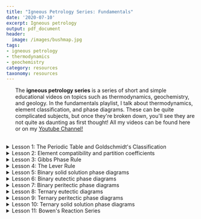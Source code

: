 ```yaml
---
title: "Igneous Petrology Series: Fundamentals"
date: '2020-07-10'
excerpt: Igneous petrology
output: pdf_document
header:
  image: /images/bushmap.jpg
tags:
- igneous petrology
- thermodynamics
- geochemistry
category: resources
taxonomy: resources
---
```

  
<ul>The <strong>igneous petrology series</strong> is a series of short and simple educational videos on topics such as thermodynamics, geochemistry, and geology. In the fundamentals playlist, I talk about thermodynamics, element classification, and phase diagrams. These can be quite complicated subjects, but once they're broken down, you'll see they are not quite as daunting as first thought! All my videos can be found here or on my <a id="raw-url" href="https://www.youtube.com/channel/UCEGIOAcUZaj2POpl_HfLJJg?view_as=subscriber">Youtube Channel!</a></ul>


<br>

<details>
<summary>Lesson 1: The Periodic Table and Goldschmidt's Classification</summary>
<ul> A simple introduction to the Periodic Table, atoms and thier structure, and Goldschmidt's Classification. </ul>

<iframe width="560" height="315" src="https://www.youtube.com/embed/CJ4EHnvCeFE" frameborder="0" allow="accelerometer; autoplay; encrypted-media; gyroscope; picture-in-picture" allowfullscreen></iframe>
</details>

<details>
<summary>Lesson 2: Element compatibility and partition coefficients</summary>
<ul> A simple introduction to the behaviour of chemical elements in geological systems</ul>

<iframe width="560" height="315" src="https://www.youtube.com/embed/fPwee4dlYwc" frameborder="0" allow="accelerometer; autoplay; encrypted-media; gyroscope; picture-in-picture" allowfullscreen></iframe>

</details>

<details>
<summary>Lesson 3: Gibbs Phase Rule</summary>
<ul> A simple introduction to Gibbs Phase Rule and its application to geological systems  </ul>

<iframe width="560" height="315" src="https://www.youtube.com/embed/5bOxMTUMqD4" frameborder="0" allow="accelerometer; autoplay; encrypted-media; gyroscope; picture-in-picture" allowfullscreen></iframe>

</details>

<details>
<summary>Lesson 4: The Lever Rule </summary>
<ul> A simple introduction to the Lever Rule and its application to geological systems  </ul>

<iframe width="560" height="315" src="https://www.youtube.com/embed/_kDCtCbRcUE" frameborder="0" allow="accelerometer; autoplay; encrypted-media; gyroscope; picture-in-picture" allowfullscreen></iframe>

</details>

<details>
<summary>Lesson 5: Binary solid solution phase diagrams </summary>
<ul> A simple introduction to binary solid solution phase diagrams with examples  </ul>

<iframe width="560" height="315" src="https://www.youtube.com/embed/uPdt0gvfFFM" frameborder="0" allow="accelerometer; autoplay; encrypted-media; gyroscope; picture-in-picture" allowfullscreen></iframe>

</details>

<details>
<summary>Lesson 6: Binary eutectic phase diagrams </summary>
<ul> A simple introduction to binary eutectic phase diagrams with examples  </ul>

<iframe width="560" height="315" src="https://www.youtube.com/embed/sxlLP5hEE9U" frameborder="0" allow="accelerometer; autoplay; encrypted-media; gyroscope; picture-in-picture" allowfullscreen></iframe>

</details>

<details>
<summary>Lesson 7: Binary peritectic phase diagrams </summary>
<ul> A simple introduction to binary peritectic phase diagrams with examples  </ul>

<iframe width="560" height="315" src="https://www.youtube.com/embed/0_lfPmqv4MI" frameborder="0" allow="accelerometer; autoplay; encrypted-media; gyroscope; picture-in-picture" allowfullscreen></iframe>

</details>

<details>
<summary>Lesson 8: Ternary eutectic diagrams </summary>
<ul> A simple introduction to ternary eutectic phase diagrams with examples  </ul>

<iframe width="560" height="315" src="https://www.youtube.com/embed/UjHSqKA4KQU" frameborder="0" allow="accelerometer; autoplay; encrypted-media; gyroscope; picture-in-picture" allowfullscreen></iframe>

</details>

<details>
<summary>Lesson 9: Ternary peritectic phase diagrams </summary>
<ul> A simple introduction to ternary peritectic phase diagrams with examples  </ul>

<iframe width="560" height="315" src="https://www.youtube.com/embed/tw3V08idrL0" frameborder="0" allow="accelerometer; autoplay; encrypted-media; gyroscope; picture-in-picture" allowfullscreen></iframe>

</details>

<details>
<summary>Lesson 10: Ternary solid solution phase diagrams </summary>
<ul> A simple introduction to ternary solid solution phase diagrams with examples  </ul>

<iframe width="560" height="315" src="https://www.youtube.com/embed/JjBhiU-skgg" frameborder="0" allow="accelerometer; autoplay; encrypted-media; gyroscope; picture-in-picture" allowfullscreen></iframe>

</details>

<details>
<summary>Lesson 11: Bowen's Reaction Series </summary>
<ul> A simple introduction to Bowen's Reaction Series  </ul>

<iframe width="560" height="315" src="https://www.youtube.com/embed/AP5sGOho4Rk" frameborder="0" allow="accelerometer; autoplay; encrypted-media; gyroscope; picture-in-picture" allowfullscreen></iframe>

</details>

